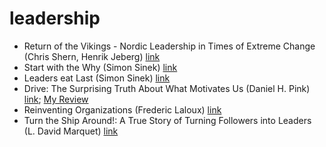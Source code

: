 # leadership
- Return of the Vikings - Nordic Leadership in Times of Extreme Change (Chris Shern, Henrik Jeberg) [link](https://dpf.dk/produkt/bog/return-vikings)
- Start with the Why (Simon Sinek) [link](https://www.goodreads.com/book/show/7108725-start-with-why)
- Leaders eat Last (Simon Sinek) [link](https://www.goodreads.com/book/show/16144853-leaders-eat-last)
- Drive: The Surprising Truth About What Motivates Us  (Daniel H. Pink) [link](https://www.goodreads.com/book/show/6452796-drive); [My Review](./review/DanielHPink_Drive.md)
- Reinventing Organizations (Frederic Laloux) [link](http://www.reinventingorganizations.com/)
- Turn the Ship Around!: A True Story of Turning Followers into Leaders (L. David Marquet) [link](https://www.goodreads.com/book/show/16158601-turn-the-ship-around)
